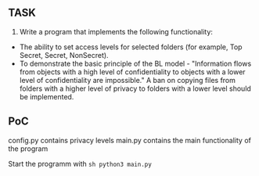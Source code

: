 
## TASK

1. Write a program that implements the following functionality:
-  The ability to set access levels for selected folders (for example, Top Secret, Secret, NonSecret).
- To demonstrate the basic principle of the BL model - "Information flows from objects with a high level of confidentiality to objects with a lower level of confidentiality are impossible." A ban on copying files from folders with a higher level of privacy to folders with a lower level should be implemented.

## PoC

config.py contains privacy levels
main.py contains the main functionality of the program

Start the programm with ```sh python3 main.py```
